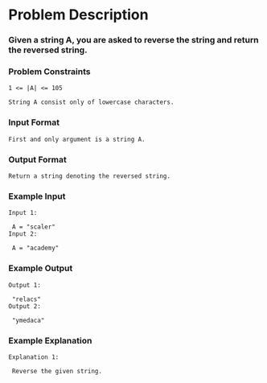 # Problem Description

### Given a string A, you are asked to reverse the string and return the reversed string.

### Problem Constraints

```
1 <= |A| <= 105

String A consist only of lowercase characters.
```

### Input Format

```
First and only argument is a string A.
```

### Output Format

```
Return a string denoting the reversed string.
```

### Example Input

```
Input 1:

 A = "scaler"
Input 2:

 A = "academy"

```

### Example Output

```
Output 1:

 "relacs"
Output 2:

 "ymedaca"
```

### Example Explanation

```
Explanation 1:

 Reverse the given string.
```
